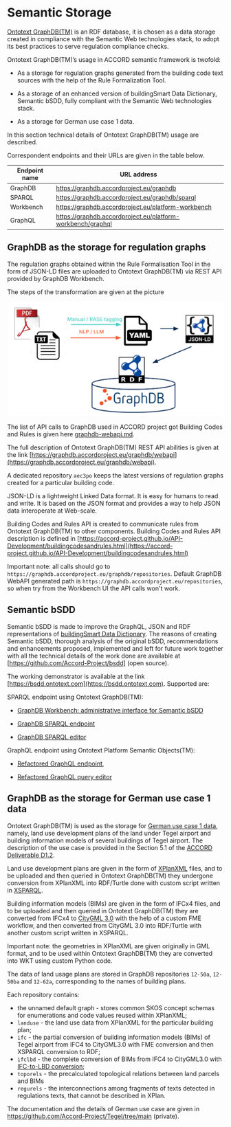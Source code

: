 # Semantic Storage

[Ontotext GraphDB(TM)](https://graphdb.ontotext.com) is an RDF database, it is chosen as a data storage created in compliance with the Semantic Web technologies stack, to adopt its best practices to serve regulation compliance checks. 

Ontotext GraphDB(TM)’s usage in ACCORD semantic framework is twofold:  

- As a storage for regulation graphs generated from the building code text sources with the help of the Rule Formalization Tool. 

- As a storage of an enhanced version of buildingSmart Data Dictionary, Semantic bSDD, fully compliant with the Semantic Web technologies stack. 

- As a storage for German use case 1 data.

In this section technical details of Ontotext GraphDB(TM) usage are described. 

Correspondent endpoints and their URLs are given in the table below.

|Endpoint name |URL address |
|--------------|------------|
|GraphDB | https://graphdb.accordproject.eu/graphdb |
|SPARQL  | https://graphdb.accordproject.eu/graphdb/sparql |
|Workbench | https://graphdb.accordproject.eu/platform-workbench |
|GraphQL | https://graphdb.accordproject.eu/platform-workbench/graphql |


## GraphDB as the storage for regulation graphs 

The regulation graphs obtained within the Rule Formalisation Tool in the form of JSON-LD files are uploaded to Ontotext GraphDB(TM) via REST API provided by GraphDB Workbench. 

The steps of the transformation are given at the picture

![](./ACCORD-Regulations-to-GraphDB.png)

The list of API calls to GraphDB used in ACCORD project got Building Codes and Rules is given here [graphdb-webapi.md](https://github.com/Accord-Project/API-Development/blob/main/BuildingCodesAndRules/graphdb-webapi.md).

The full description of Ontotext GraphDB(TM) REST API abilities is given at the link [https://graphdb.accordproject.eu/graphdb/webapi](https://graphdb.accordproject.eu/graphdb/webapi). 

A dedicated repository `aec3po` keeps the latest versions of regulation graphs created for a particular building code.  

JSON-LD is a lightweight Linked Data format. It is easy for humans to read and write. It is based on the JSON format and provides a way to help JSON data interoperate at Web-scale. 

Building Codes and Rules API is created to communicate rules from Ontotext GraphDB(TM) to other components. Building Codes and Rules API description is defined in [https://accord-project.github.io/API-Development/buildingcodesandrules.html](https://accord-project.github.io/API-Development/buildingcodesandrules.html)

Important note: all calls should go to `https://graphdb.accordproject.eu/graphdb/repositories`. Default GraphDB WebAPI generated path is `https://graphdb.accordproject.eu/repositories`, so when try from the Workbench UI the API calls won't work. 

## Semantic bSDD

Semantic bSDD is made to improve the GraphQL, JSON and RDF representations of [buildingSmart Data Dictionary](https://www.buildingsmart.org/users/services/buildingsmart-data-dictionary/). The reasons of creating Semantic bSDD, thorough analysis of the original bSDD, recommendations and enhancements proposed, implemented and left for future work together with all the technical details of the work done are available at [https://github.com/Accord-Project/bsdd] (open source). 

The working demonstrator is available at the link [https://bsdd.ontotext.com](https://bsdd.ontotext.com). Supported are: 

SPARQL endpoint using Ontotext GraphDB(TM): 

- [GraphDB Workbench: administrative interface for Semantic bSDD](https://bsdd.ontotext.com/graphdb)

- [GraphDB SPARQL endpoint](https://bsdd.ontotext.com/graphdb/repositories/bsdd)

- [GraphDB SPARQL editor](https://bsdd.ontotext.com/graphdb/sparql) 

GraphQL endpoint using Ontotext Platform Semantic Objects(TM):  

- [Refactored GraphQL endpoint](https://bsdd.ontotext.com/graphql), 

- [Refactored GraphQL query editor](https://bsdd.ontotext.com/graphiql) 

## GraphDB as the storage for German use case 1 data 

Ontotext GraphDB(TM) is used as the storage for [German use case 1 data](https://accordproject.eu/wp-content/uploads/2023/09/ACCORD_D1.2_ACCORD-Framework-and-User-Requirements-Specification.pdf), namely, land use development plans of the land under Tegel airport and building information models of several buildings of Tegel airport. The description of the use case is provided in the Section 5.1 of the [ACCORD Deliverable D1.2](https://accordproject.eu/wp-content/uploads/2023/09/ACCORD_D1.2_ACCORD-Framework-and-User-Requirements-Specification.pdf). 

Land use development plans are given in the form of [XPlanXML](https://xleitstelle.de/xplanung/ueber_xplanung) files, and to be uploaded and then queried in Ontotext GraphDB(TM) they undergone conversion from XPlanXML into RDF/Turtle done with custom script written in [XSPARQL](https://www.w3.org/submissions/xsparql-language-specification/). 

Building information models (BIMs) are given in the form of IFCx4 files, and to be uploaded and then queried in Ontotext GraphDB(TM) they are converted from IFCx4 to [CityGML 3.0](https://www.ogc.org/publications/standard/citygml/) with the help of a custom FME workflow, and then converted from CityGML 3.0 into RDF/Turtle with another custom script written in XSPARQL. 

Important note: the geometries in XPlanXML are given originally in GML format, and to be used within Ontotext GraphDB(TM) they are converted into WKT using custom Python code. 

The data of land usage plans are stored in GraphDB repositories `12-50a`, `12-50ba` and `12-62a`, corresponding to the names of building plans.

Each repository contains:

- the unnamed default graph - stores common SKOS concept schemas for enumerations and code values reused within XPlanXML;
- `landuse` - the land use data from XPlanXML for the particular building plan;
- `ifc` - the partial conversion of building information models (BIMs) of Tegel airport from IFC4 to CityGML3.0 with FME conversion and then XSPARQL conversion to RDF;
- `ifclbd` - the complete conversion of BIMs from IFC4 to CityGML3.0 with [IFC-to-LBD conversion](https://github.com/jyrkioraskari/IFCtoLBD);
- `toporels` - the precalculated topological relations between land parcels and BIMs
- `regurels` - the interconnections among fragments of texts detected in regulations texts, that cannot be described in XPlan.

The documentation and the details of German use case are given in https://github.com/Accord-Project/Tegel/tree/main (private). 


